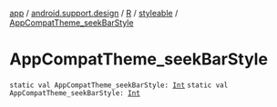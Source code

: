 [app](../../../index.md) / [android.support.design](../../index.md) / [R](../index.md) / [styleable](index.md) / [AppCompatTheme_seekBarStyle](.)

# AppCompatTheme_seekBarStyle

`static val AppCompatTheme_seekBarStyle: `[`Int`](https://kotlinlang.org/api/latest/jvm/stdlib/kotlin/-int/index.html)
`static val AppCompatTheme_seekBarStyle: `[`Int`](https://kotlinlang.org/api/latest/jvm/stdlib/kotlin/-int/index.html)